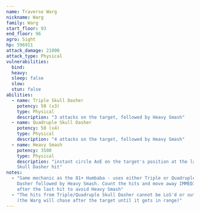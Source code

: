```yaml
---
name: Traverse Warg
nickname: Warg
family: Warg
start_floor: 93
end_floor: 96
agro: Sight
hp: 596911
attack_damage: 21000
attack_type: Physical
vulnerabilities:
  bind: 
  heavy: 
  sleep: false
  slow: 
  stun: false
abilities:
  - name: Triple Skull Dasher
    potency: 50 (x3)
    type: Physical
    description: "3 attacks on the target, followed by Heavy Smash"
  - name: Quadruple Skull Dasher
    potency: 50 (x4)
    type: Physical
    description: "4 attacks on the target, followed by Heavy Smash"
  - name: Heavy Smash
    potency: 3500
    type: Physical
    description: "instant circle AoE on the target's position at the last
    Skull Dasher hit"
notes:
  - "Same mechanic as the 81+ Humbaba - uses either Triple or Quadruple Skull
    Dasher followed by Heavy Smash. Count the hits and move away IMMEDIATELY
    after the last hit to avoid Heavy Smash"
  - "The hits from Triple/Quadruple Skull Dasher cannot be LoS'd or outranged
    (the Warg will chase after the target until it gets in range)"
---
```

